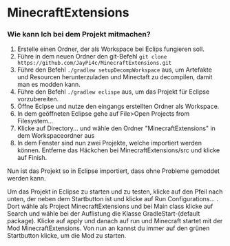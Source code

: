 # MinecraftExtensions

### Wie kann Ich bei dem Projekt mitmachen?
1. Erstelle einen Ordner, der als Workspace bei Eclips fungieren soll.
2. Führe in dem neuen Ordner den git-Befehl `git clone https://github.com/JayPi4c/MinecraftExtensions.git`
3. Führe den Befehl `./gradlew setupDecompWorkspace` aus, um Artefakte und Resourcen herunterzuladen und Minectaft zu decompilen, damit man es modden kann.
4. Führe den Befehl `./gradlew eclispe` aus, um das Projekt für Eclipse vorzubereiten.
5. Öffne Eclpse und nutze den eingangs erstellten Ordner als Workspace.
6. In dem geöffneten Eclipse gehe auf File>Open Projects from Filesystem... 
7. Klicke auf Directory... und wähle den Ordner "MinecraftExtensions" in dem Workspaceordner aus
8. In dem Fenster sind nun zwei Projekte, welche importiert werden können. Entferne das Häckchen bei MinecraftExtensions/src und klicke auf Finish.

Nun ist das Projekt so in Eclipse importiert, dass ohne Probleme gemoddet werden kann.

Um das Projekt in Eclipse zu starten und zu testen, klicke auf den Pfeil nach unten, der neben dem Startbutton ist und klicke auf Run Configurations... . Dort wähle als Project MinecraftExtensions und bei Main class klicke auf Search und wähle bei der Auflistung die Klasse GradleStart-(default package). Klicke auf apply und danach auf run und Minecraft startet mit der Mod MinecraftExtensions. Von nun an kannst du immer auf den grünen Startbutton klicke, um die Mod zu starten.
